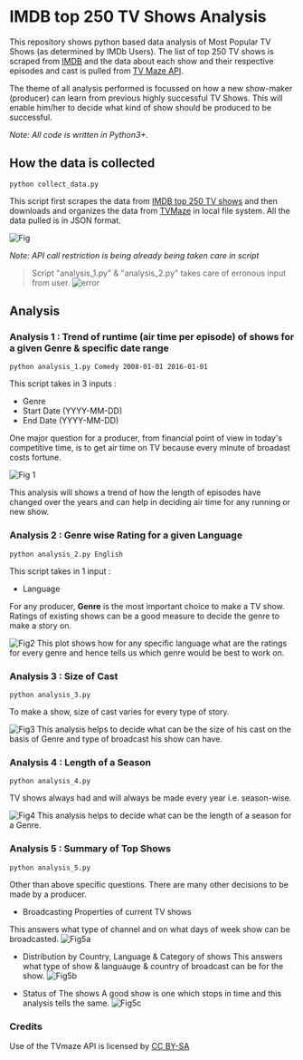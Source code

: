 # IMDB top 250 TV Shows Analysis

This repository shows python based data analysis of Most Popular TV Shows (as determined by IMDb Users).
The list of top 250 TV shows is scraped from [IMDB](http://www.imdb.com/chart/toptv/) and the data about each show and their respective episodes and cast is pulled from [TV Maze API](http://www.tvmaze.com/api). 

The theme of all analysis performed is focussed on how a new show-maker (producer) can learn from previous highly successful TV Shows. This will enable him/her to decide what kind of show should be produced to be successful.

*Note: All code is written in Python3+.*

## How the data is collected
```
python collect_data.py
```
This script first scrapes the data from [IMDB top 250 TV shows](http://www.imdb.com/chart/toptv/) and then downloads and organizes the data from [TVMaze](http://www.tvmaze.com/api) in local file system. All the data pulled is in JSON format.

![Fig](https://github.com/ngmodani/IMDB_TVShowsAnalysis/blob/master/data/images/input_files.jpg)

*Note: API call restriction is being already being taken care in script*

> Script "analysis_1.py" & "analysis_2.py" takes care of erronous input from user.
![error](https://github.com/ngmodani/IMDB_TVShowsAnalysis/blob/master/data/images/error.jpg)

## Analysis

### Analysis 1 : Trend of runtime (air time per episode) of shows for a given Genre & specific date range
```
python analysis_1.py Comedy 2008-01-01 2016-01-01
```
This script takes in 3 inputs :
* Genre
* Start Date (YYYY-MM-DD)
* End Date (YYYY-MM-DD)

One major question for a producer, from financial point of view in today's competitive time, is to get air time on TV because every minute of broadast costs fortune.

![Fig 1](https://github.com/ngmodani/IMDB_TVShowsAnalysis/blob/master/data/images/analysis_1.jpg)

This analysis will shows a trend of how the length of episodes have changed over the years and can help in deciding air time for any running or new show.

### Analysis 2 : Genre wise Rating for a given Language
```
python analysis_2.py English
```
This script takes in 1 input :
* Language

For any producer, <b>Genre</b> is the most important choice to make a TV show. Ratings of existing shows can be a good measure to decide the genre to make a story on.

![Fig2](https://github.com/ngmodani/IMDB_TVShowsAnalysis/blob/master/data/images/analysis_2.jpg)
This plot shows how for any specific language what are the ratings for every genre and hence tells us which genre would be best to work on.

### Analysis 3 : Size of Cast 
```
python analysis_3.py
```
To make a show, size of cast varies for every type of story. 

![Fig3](https://github.com/ngmodani/IMDB_TVShowsAnalysis/blob/master/data/images/analysis_3.jpg)
This analysis helps to decide what can be the size of his cast on the basis of Genre and type of broadcast his show can have.
### Analysis 4 : Length of a Season
```
python analysis_4.py
```
TV shows always had and will always be made every year i.e. season-wise. 

![Fig4](https://github.com/ngmodani/IMDB_TVShowsAnalysis/blob/master/data/images/analysis_4.jpg)
This analysis helps to decide what can be the length of a season for a Genre.

### Analysis 5 : Summary of Top Shows
```
python analysis_5.py
```
Other than above specific questions. There are many other decisions to be made by a producer.
* Broadcasting Properties of current TV shows

This answers what type of channel and on what days of week show can be broadcasted.
![Fig5a](https://github.com/ngmodani/IMDB_TVShowsAnalysis/blob/master/data/images/analysis_5_broadcst.jpg)

* Distribution by Country, Language & Category of shows
This answers what type of show & languauge & country of broadcast can be for the show.
![Fig5b](https://github.com/ngmodani/IMDB_TVShowsAnalysis/blob/master/data/images/analysis_5_distribution.jpg)

* Status of The shows
A good show is one which stops in time and this analysis tells the same.
![Fig5c](https://github.com/ngmodani/IMDB_TVShowsAnalysis/blob/master/data/images/analysis_5_stat.jpg)

### Credits

Use of the TVmaze API is licensed by [CC BY-SA](https://creativecommons.org/licenses/by-sa/4.0/)
